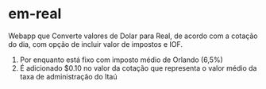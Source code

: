 em-real
========

Webapp que Converte valores de Dolar para Real, de acordo com a cotação do dia, com opção de incluir valor de impostos e IOF.

1. Por enquanto está fixo com imposto médio de Orlando (6,5%)
2. É adicionado $0.10 no valor da cotação que representa o valor médio da taxa de administração do Itaú
